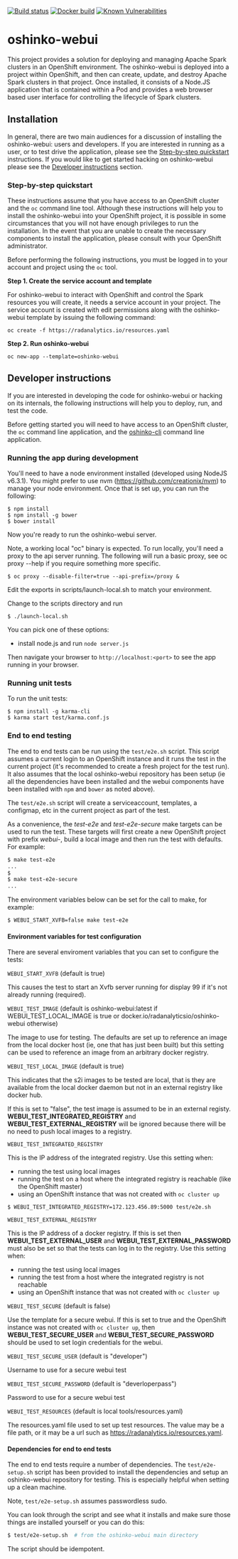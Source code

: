 [![Build status](https://travis-ci.org/radanalyticsio/oshinko-webui.svg?branch=master)](https://travis-ci.org/radanalyticsio/oshinko-webui)
[![Docker build](https://img.shields.io/docker/automated/radanalyticsio/oshinko-webui.svg)](https://hub.docker.com/r/radanalyticsio/oshinko-webui)
[![Known Vulnerabilities](https://snyk.io/test/github/radanalyticsio/oshinko-webui/badge.svg)](https://snyk.io/test/github/radanalyticsio/oshinko-webui)

# oshinko-webui

This project provides a solution for deploying and managing Apache Spark
clusters in an OpenShift environment. The oshinko-webui is deployed into a
project within OpenShift, and then can create, update, and destroy Apache
Spark clusters in that project. Once installed, it consists of a Node.JS
application that is contained within a Pod and provides a web browser based
user interface for controlling the lifecycle of Spark clusters.

## Installation

In general, there are two main audiences for a discussion of installing the
oshinko-webui: users and developers. If you are interested in running as a
user, or to test drive the application, please see the
[Step-by-step quickstart](https://github.com/radanalyticsio/oshinko-webui#step-by-step-quickstart)
instructions. If you would like to get started hacking on oshinko-webui please
see the
[Developer instructions](https://github.com/radanalyticsio/oshinko-webui#running-the-app-during-development)
section.

### Step-by-step quickstart

These instructions assume that you have access to an OpenShift cluster and
the `oc` command line tool. Although these instructions will help you to
install the oshinko-webui into your OpenShift project, it is possible in
some circumstances that you will not have enough privileges to run the
installation. In the event that you are unable to create the necessary
components to install the application, please consult with your OpenShift
administrator.

Before performing the following instructions, you must be logged in to
your account and project using the `oc` tool.

**Step 1. Create the service account and template**

For oshinko-webui to interact with OpenShift and control the Spark resources
you will create, it needs a service account in your project. The service account
is created with edit permissions along with the oshinko-webui template by issuing
the following command:

    oc create -f https://radanalytics.io/resources.yaml

**Step 2. Run oshinko-webui**

    oc new-app --template=oshinko-webui

## Developer instructions

If you are interested in developing the code for oshinko-webui or hacking on
its internals, the following instructions will help you to deploy, run, and
test the code.

Before getting started you will need to have access to an OpenShift cluster,
the `oc` command line application, and the
[oshinko-cli](https://github.com/radanalyticsio/oshinko-cli) command line
application.

### Running the app during development

You'll need to have a node environment installed (developed using NodeJS v6.3.1).
You might prefer to use nvm (https://github.com/creationix/nvm)
to manage your node environment.
Once that is set up, you can run the following:

    $ npm install
    $ npm install -g bower
    $ bower install

Now you're ready to run the oshinko-webui server.

Note, a working local "oc" binary is expected.
To run locally, you'll need a proxy to the api server running.
The following will run a basic proxy, see oc proxy --help if you require
something more specific.

    $ oc proxy --disable-filter=true --api-prefix=/proxy &

Edit the exports in scripts/launch-local.sh to match your environment.

Change to the scripts directory and run

    $ ./launch-local.sh
     

You can pick one of these options:

* install node.js and run `node server.js`

Then navigate your browser to `http://localhost:<port>` to see the app running in
your browser.


### Running unit tests
To run the unit tests:

    $ npm install -g karma-cli
    $ karma start test/karma.conf.js


### End to end testing

The end to end tests can be run using the `test/e2e.sh` script.
This script assumes a current login to an OpenShift instance
and it runs the test in the current project (it's recommended
to create a fresh project for the test run). It also assumes
that the local oshinko-webui repository has been setup (ie all
the dependencies have been installed and the webui components
have been installed with `npm` and `bower` as noted above).

The `test/e2e.sh` script will create a serviceaccount,
templates, a configmap, etc in the current project as part
of the test.

As a convenience, the *test-e2e* and *test-e2e-secure* make
targets can be used to run the test. These targets will
first create a new OpenShift project with prefix *webui-*,
 build a local image and then run the test with defaults.
For example:

```sh
$ make test-e2e
...
$
$ make test-e2e-secure
...
```

The environment variables below can be set for the call
to make, for example:

```sh
$ WEBUI_START_XVFB=false make test-e2e
```

#### Environment variables for test configuration

There are several enviroment variables that you can set
to configure the tests:

``WEBUI_START_XVFB`` (default is true)

  This causes the test to start an Xvfb server running
  for display 99 if it's not already running (required).

``WEBUI_TEST_IMAGE`` (default is oshinko-webui:latest if WEBUI_TEST_LOCAL_IMAGE is true or docker.io/radanalyticsio/oshinko-webui otherwise)

  The image to use for testing. The defaults are set up to
  reference an image from the local docker host (ie, one that has just been
  built) but this setting can be used to reference an image from an arbitrary
  docker registry.

``WEBUI_TEST_LOCAL_IMAGE`` (default is true)

  This indicates that the s2i images to be tested are local, that is they
  are available from the local docker daemon but not in an external registry
  like docker hub.

  If this is set to "false", the test image is assumed to be in an external
  registy. **WEBUI_TEST_INTEGRATED_REGISTRY** and **WEBUI_TEST_EXTERNAL_REGISTRY**
  will be ignored because there will be no need to push local images to
  a registry.

``WEBUI_TEST_INTEGRATED_REGISTRY``

  This is the IP address of the integrated registry. Use this setting when:
  * running the test using local images
  * running the test on a host where the integrated registry is reachable (like the OpenShift master)
  * using an OpenShift instance that was not created with `oc cluster up`

```sh
$ WEBUI_TEST_INTEGRATED_REGISTRY=172.123.456.89:5000 test/e2e.sh
```

``WEBUI_TEST_EXTERNAL_REGISTRY``

  This is the IP address of a docker registry. If this is set then
  **WEBUI_TEST_EXTERNAL_USER** and **WEBUI_TEST_EXTERNAL_PASSWORD** must also
  be set so that the tests can log in to the registry.
  Use this setting when:
  * running the test using local images
  * running the test from a host where the integrated registry is not reachable
  * using an OpenShift instance that was not created with `oc cluster up`

``WEBUI_TEST_SECURE`` (default is false)

  Use the template for a secure webui. If this is set to true
  and the OpenShift instance was not created with `oc cluster up`,
  then **WEBUI_TEST_SECURE_USER** and **WEBUI_TEST_SECURE_PASSWORD**
  should be used to set login credentials for the webui.

``WEBUI_TEST_SECURE_USER`` (default is "developer")

  Username to use for a secure webui test

``WEBUI_TEST_SECURE_PASSWORD`` (default is "deverloperpass")

  Password to use for a secure webui test

``WEBUI_TEST_RESOURCES`` (default is local tools/resources.yaml)

  The resources.yaml file used to set up test resources. The value
  may be a file path, or it may be a url such as
  https://radanalytics.io/resources.yaml.

#### Dependencies for end to end tests

The end to end tests require a number of dependencies.
The `test/e2e-setup.sh` script has been provided to install
the dependencies and setup an oshinko-webui repository
for testing. This is especially helpful when setting up
a clean machine.

Note, `test/e2e-setup.sh` assumes passwordless sudo.

You can look through the script and see what it installs
and make sure those things are installed yourself or you
can do this:

```bash
$ test/e2e-setup.sh  # from the oshinko-webui main directory
```

The script should be idempotent.
